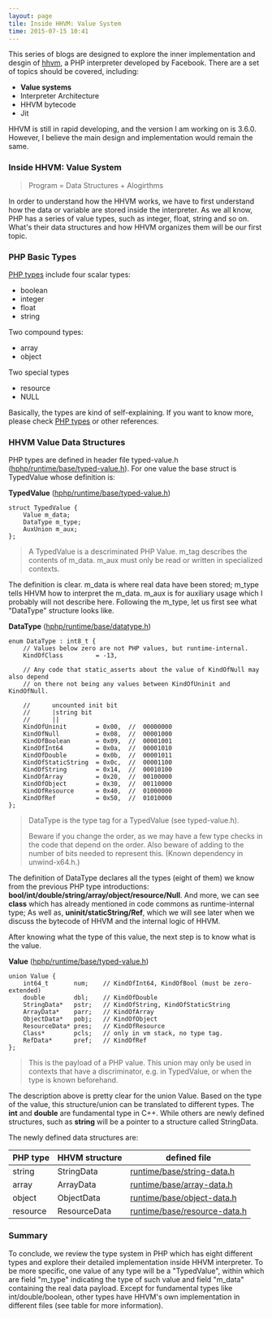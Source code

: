 ```yaml
---
layout: page
tile: Inside HHVM: Value System 
time: 2015-07-15 10:41
---
```


This series of blogs are designed to explore the inner implementation and desgin of 
[hhvm](hhvm.com), a PHP interpreter developed by Facebook. There are a set of topics
should be covered, including: 

- **Value systems**
- Interpreter Architecture
- HHVM bytecode
- Jit

HHVM is still in rapid developing, and the version I am working on is 3.6.0.
However, I believe
the main design and implementation would remain the same.

### Inside HHVM: Value System ###

>  Program = Data Structures + Alogirthms

In order to understand how the HHVM works, we have to first understand how the data
or variable are stored inside the interpreter.
As we all know, PHP has a series of value types, such as integer, float, string and so on.
What's their data structures and how HHVM organizes them will be our first topic.


### PHP Basic Types ###

[PHP types][1] include four
scalar types:

- boolean
- integer
- float
- string

Two compound types:

- array
- object

Two special types

- resource
- NULL

Basically, the types are kind of self-explaining. If you want to know more, please
check [PHP types][1] or other references.

### HHVM Value Data Structures ###

PHP types are defined in header file typed-value.h
([hphp/runtime/base/typed-value.h][2]).
For one value the base struct is TypedValue whose definition is:

**TypedValue** ([hphp/runtime/base/typed-value.h][2])

	struct TypedValue {
		Value m_data;
		DataType m_type;
		AuxUnion m_aux;
	};

> A TypedValue is a descriminated PHP Value. m_tag describes the contents
of m_data.  m_aux must only be read or written
in specialized contexts.

The definition is clear. m_data is where real data have been stored; m_type tells
HHVM how to interpret the m_data. m_aux is for auxiliary usage which I probably will
not describe here. Following the m_type, let us first see what "DataType" structure looks like.

**DataType** ([hphp/runtime/base/datatype.h][3])

	enum DataType : int8_t {
		// Values below zero are not PHP values, but runtime-internal.
		KindOfClass         = -13,

		// Any code that static_asserts about the value of KindOfNull may also depend
		// on there not being any values between KindOfUninit and KindOfNull.

		//      uncounted init bit
		//      |string bit
		//      ||
		KindOfUninit        = 0x00,  //  00000000
		KindOfNull          = 0x08,  //  00001000
		KindOfBoolean       = 0x09,  //  00001001
		KindOfInt64         = 0x0a,  //  00001010
		KindOfDouble        = 0x0b,  //  00001011
		KindOfStaticString  = 0x0c,  //  00001100
		KindOfString        = 0x14,  //  00010100
		KindOfArray         = 0x20,  //  00100000
		KindOfObject        = 0x30,  //  00110000
		KindOfResource      = 0x40,  //  01000000
		KindOfRef           = 0x50,  //  01010000
	};

>  DataType is the type tag for a TypedValue (see typed-value.h).
>
>  Beware if you change the order, as we may have a few type checks in the code
>  that depend on the order.  Also beware of adding to the number of bits
>  needed to represent this.  (Known dependency in unwind-x64.h.)

The definition of DataType declares all the types (eight of them) we know
from the previous PHP type introductions: **bool/int/double/string/array/object/resource/Null**.
And more, we can see **class** which has already mentioned in code commons as runtime-internal type;
As well as, **uninit/staticString/Ref**, which we will see later when we discuss the bytecode of HHVM
and the internal logic of HHVM.

After knowing what the type of this value, the next step is to know what is the value.

**Value** ([hphp/runtime/base/typed-value.h][2])

	union Value {
		int64_t       num;    // KindOfInt64, KindOfBool (must be zero-extended)
		double        dbl;    // KindOfDouble
		StringData*   pstr;   // KindOfString, KindOfStaticString
		ArrayData*    parr;   // KindOfArray
		ObjectData*   pobj;   // KindOfObject
		ResourceData* pres;   // KindOfResource
		Class*        pcls;   // only in vm stack, no type tag.
		RefData*      pref;   // KindOfRef
	};


> This is the payload of a PHP value. This union may only be used in
contexts that have a discriminator, e.g. in TypedValue, or
when the type is known beforehand.

The description above is pretty clear for the union Value. Based on the type of the value, this structure/union
can be translated to different types. The **int** and **double** are fundamental type in C++. While others
are newly defined structures, such as **string** will be a pointer to a structure called StringData.

The newly defined data structures are:

| PHP type  |  HHVM structure | defined file |
|-----------|---------------|------------|
|string     |StringData     |[runtime/base/string-data.h][4]|
|array      |ArrayData      |[runtime/base/array-data.h][5]|
|object     |ObjectData     |[runtime/base/object-data.h][6]|
|resource   |ResourceData   |[runtime/base/resource-data.h][7]|

### Summary ###

To conclude, we review the type system in PHP which has eight different types and 
explore their detailed implementation inside HHVM interpreter. To be more specific,
one value of any type will be a "TypedValue", within which are field "m_type" indicating the type
of such value and field "m_data" containing the real data payload. Except for fundamental
types like int/double/boolean, other types have HHVM's own implementation in different files 
(see table for more information).


[1]: http://php.net/manual/en/language.types.intro.php  "php type"
[2]: https://github.com/facebook/hhvm/blob/master/hphp/runtime/base/typed-value.h "type value"
[3]: https://github.com/facebook/hhvm/blob/master/hphp/runtime/base/datatype.h    "data type"
[4]: https://github.com/facebook/hhvm/blob/master/hphp/runtime/base/string-data.h  "string data"
[5]: https://github.com/facebook/hhvm/blob/master/hphp/runtime/base/array-data.h  "array data"
[6]: https://github.com/facebook/hhvm/blob/master/hphp/runtime/base/object-data.h  "object data"
[7]: https://github.com/facebook/hhvm/blob/master/hphp/runtime/base/resource-data.h "res data"
